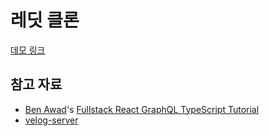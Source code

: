 # 레딧 클론

[데모 링크](https://reddit-clone.woochul2.vercel.app/)

## 참고 자료

- [Ben Awad](https://github.com/benawad)'s [Fullstack React GraphQL TypeScript Tutorial](https://youtu.be/I6ypD7qv3Z8)
- [velog-server](https://github.com/velopert/velog-server)
